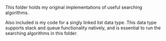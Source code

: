 This folder holds my original implementations of useful searching algorithms.

Also included is my code for a singly linked list data type. This data type
supports stack and queue functionality natively, and is essential to run the
searching algorithms in this folder.
